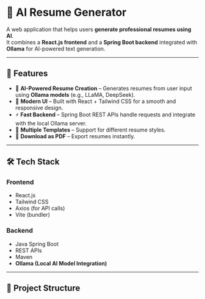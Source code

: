 # 📝 AI Resume Generator

A web application that helps users **generate professional resumes using AI**.  
It combines a **React.js frontend** and a **Spring Boot backend** integrated with **Ollama** for AI-powered text generation.

---

## 🚀 Features
- 🤖 **AI-Powered Resume Creation** – Generates resumes from user input using **Ollama models** (e.g., LLaMA, DeepSeek).
- 🎨 **Modern UI** – Built with React + Tailwind CSS for a smooth and responsive design.
- ⚡ **Fast Backend** – Spring Boot REST APIs handle requests and integrate with the local Ollama server.
- 📄 **Multiple Templates** – Support for different resume styles.
- 💾 **Download as PDF** – Export resumes instantly.

---

## 🛠️ Tech Stack
### Frontend
- React.js
- Tailwind CSS
- Axios (for API calls)
- Vite (bundler)

### Backend
- Java Spring Boot
- REST APIs
- Maven
- **Ollama (Local AI Model Integration)**

---

## 📂 Project Structure
